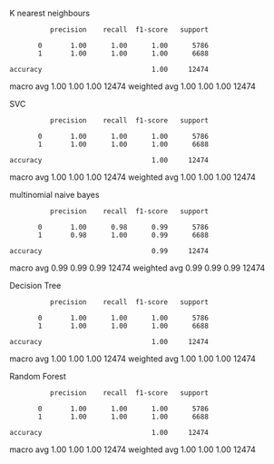 K nearest neighbours

              precision    recall  f1-score   support

           0       1.00      1.00      1.00      5786
           1       1.00      1.00      1.00      6688

    accuracy                           1.00     12474
   macro avg       1.00      1.00      1.00     12474
weighted avg       1.00      1.00      1.00     12474


SVC

              precision    recall  f1-score   support

           0       1.00      1.00      1.00      5786
           1       1.00      1.00      1.00      6688

    accuracy                           1.00     12474
   macro avg       1.00      1.00      1.00     12474
weighted avg       1.00      1.00      1.00     12474


multinomial naive bayes

              precision    recall  f1-score   support

           0       1.00      0.98      0.99      5786
           1       0.98      1.00      0.99      6688

    accuracy                           0.99     12474
   macro avg       0.99      0.99      0.99     12474
weighted avg       0.99      0.99      0.99     12474


Decision Tree

              precision    recall  f1-score   support

           0       1.00      1.00      1.00      5786
           1       1.00      1.00      1.00      6688

    accuracy                           1.00     12474
   macro avg       1.00      1.00      1.00     12474
weighted avg       1.00      1.00      1.00     12474


Random Forest

              precision    recall  f1-score   support

           0       1.00      1.00      1.00      5786
           1       1.00      1.00      1.00      6688

    accuracy                           1.00     12474
   macro avg       1.00      1.00      1.00     12474
weighted avg       1.00      1.00      1.00     12474

